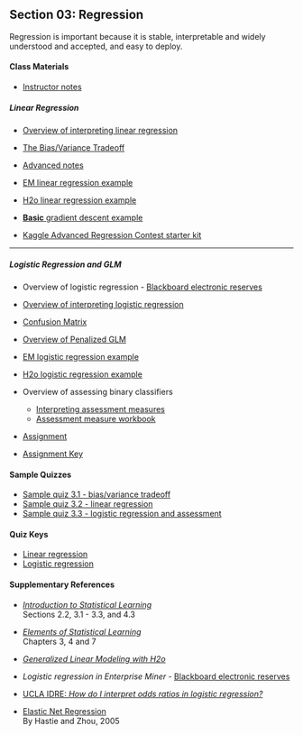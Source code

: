 ## Section 03: Regression

Regression is important because it is stable, interpretable and widely understood and accepted, and easy to deploy.

#### Class Materials

* [Instructor notes](notes/instructor_notes.pdf)

##### Linear Regression

* [Overview of interpreting linear regression](notes/interpreting_regression.pdf)

* [The Bias/Variance Tradeoff](notes/bias_variance.pdf)

* [Advanced notes](notes/msba_2017_ml_week_1_FINAL.pdf)

* [EM linear regression example](xml/03_linear_regression.xml)

* [H2o linear regression example](src/py_part_3_penalized_linear_regression.ipynb)

* [**Basic** gradient descent example](src/py_part_3_linear_regression_gradient_descent.ipynb)

* [Kaggle Advanced Regression Contest starter kit](src/py_part_3_kaggle_starter.ipynb)

***

##### Logistic Regression and GLM

* Overview of logistic regression - [Blackboard electronic reserves](https://blackboard.gwu.edu)

* [Overview of interpreting logistic regression](notes/interpreting_logisitic_regression.pdf)

* [Confusion Matrix](https://en.wikipedia.org/wiki/Confusion_matrix)

* [Overview of Penalized GLM](notes/penalized_GLM.pdf)

* [EM logistic regression example](xml/03_logistic_regression.xml)

* [H2o logistic regression example](src/py_part_3_penalized_logistic_regression.ipynb)

* Overview of assessing binary classifiers
  * [Interpreting assessment measures](https://github.com/jphall663/GWU_data_mining/blob/master/03_regression/notes/interpretting_assessment_measures.pdf)
  * [Assessment measure workbook](xlsx/assessment_workbook.xlsx)

* [Assignment](assignment/assignment_2.pdf)

* [Assignment Key](assignment/key)

#### Sample Quizzes
* [Sample quiz 3.1 - bias/variance tradeoff](quiz/sample/quiz_3.1.pdf)
* [Sample quiz 3.2 - linear regression](quiz/sample/quiz_3.2.pdf)
* [Sample quiz 3.3 - logistic regression and assessment](quiz/sample/quiz_3.3.pdf)

#### Quiz Keys

* [Linear regression](quiz/key/quiz_3.1_key.pdf)
* [Logistic regression](quiz/key/quiz_3.2_key.pdf)

#### Supplementary References
* [*Introduction to Statistical Learning*](http://www-bcf.usc.edu/~gareth/ISL/ISLR%20Fourth%20Printing.pdf)</br>
Sections 2.2, 3.1 - 3.3, and 4.3

* [*Elements of Statistical Learning*](https://web.stanford.edu/~hastie/ElemStatLearn/printings/ESLII_print12.pdf)</br>
Chapters 3, 4 and 7

* [*Generalized Linear Modeling with H2o*](http://docs.h2o.ai/h2o/latest-stable/h2o-docs/booklets/GLMBooklet.pdf)

* *Logistic regression in Enterprise Miner* - [Blackboard electronic reserves](https://blackboard.gwu.edu)

* [UCLA IDRE: *How do I interpret odds ratios in logistic regression?*](https://stats.idre.ucla.edu/other/mult-pkg/faq/general/faq-how-do-i-interpret-odds-ratios-in-logistic-regression/)

* [Elastic Net Regression](https://web.stanford.edu/~hastie/Papers/B67.2%20(2005)%20301-320%20Zou%20&%20Hastie.pdf)</br>
  By Hastie and Zhou, 2005
